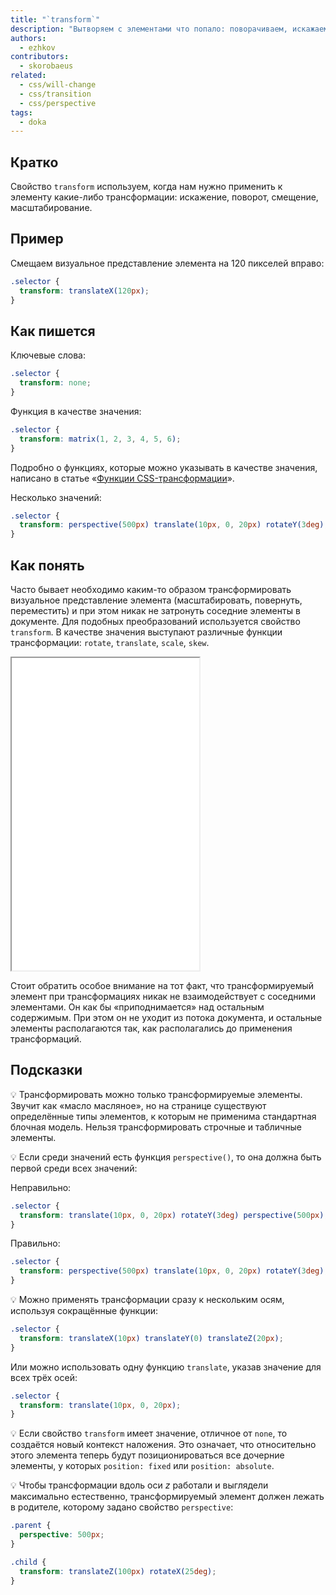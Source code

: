```yaml
---
title: "`transform`"
description: "Вытворяем с элементами что попало: поворачиваем, искажаем, меняем масштаб."
authors:
  - ezhkov
contributors:
  - skorobaeus
related:
  - css/will-change
  - css/transition
  - css/perspective
tags:
  - doka
---
```


## Кратко

Свойство `transform` используем, когда нам нужно применить к элементу какие-либо трансформации: искажение, поворот, смещение, масштабирование.

## Пример

Смещаем визуальное представление элемента на 120 пикселей вправо:

```css
.selector {
  transform: translateX(120px);
}
```

## Как пишется

Ключевые слова:

```css
.selector {
  transform: none;
}
```

Функция в качестве значения:

```css
.selector {
  transform: matrix(1, 2, 3, 4, 5, 6);
}
```

Подробно о функциях, которые можно указывать в качестве значения, написано в статье «[Функции CSS-трансформации](/css/transform-function/)».

Несколько значений:

```css
.selector {
  transform: perspective(500px) translate(10px, 0, 20px) rotateY(3deg);
}
```

## Как понять

Часто бывает необходимо каким-то образом трансформировать визуальное представление элемента (масштабировать, повернуть, переместить) и при этом никак не затронуть соседние элементы в документе. Для подобных преобразований используется свойство `transform`. В качестве значения выступают различные функции трансформации: `rotate`, `translate`, `scale`, `skew`.

<iframe title="Песочница Transform" src="demos/playground/" height="500"></iframe>

Стоит обратить особое внимание на тот факт, что трансформируемый элемент при трансформациях никак не взаимодействует с соседними элементами. Он как бы «приподнимается» над остальным содержимым. При этом он не уходит из потока документа, и остальные элементы располагаются так, как располагались до применения трансформаций.

## Подсказки

💡 Трансформировать можно только трансформируемые элементы. Звучит как «масло масляное», но на странице существуют определённые типы элементов, к которым не применима стандартная блочная модель. Нельзя трансформировать строчные и табличные элементы.

💡 Если среди значений есть функция `perspective()`, то она должна быть первой среди всех значений:

Неправильно:

```css
.selector {
  transform: translate(10px, 0, 20px) rotateY(3deg) perspective(500px);
}
```

Правильно:

```css
.selector {
  transform: perspective(500px) translate(10px, 0, 20px) rotateY(3deg);
}
```

💡 Можно применять трансформации сразу к нескольким осям, используя сокращённые функции:

```css
.selector {
  transform: translateX(10px) translateY(0) translateZ(20px);
}
```

Или можно использовать одну функцию `translate`, указав значение для всех трёх осей:

```css
.selector {
  transform: translate(10px, 0, 20px);
}
```

💡 Если свойство `transform` имеет значение, отличное от `none`, то создаётся новый контекст наложения. Это означает, что относительно этого элемента теперь будут позиционироваться все дочерние элементы, у которых `position: fixed` или `position: absolute`.

💡 Чтобы трансформации вдоль оси _z_ работали и выглядели максимально естественно, трансформируемый элемент должен лежать в родителе, которому задано свойство `perspective`:

```css
.parent {
  perspective: 500px;
}

.child {
  transform: translateZ(100px) rotateX(25deg);
}
```
